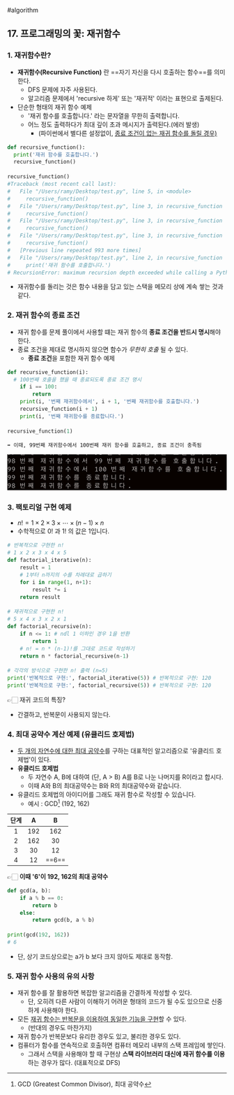 #algorithm 

## 17. 프로그래밍의 꽃: 재귀함수

### 1. 재귀함수란?

- **재귀함수(Recursive Function)** 란 ==자기 자신을 다시 호출하는 함수==를 의미한다.
  - DFS 문제에 자주 사용된다. 
  - 알고리즘 문제에서 'recursive 하게' 또는 '재귀적' 이라는 표현으로 출제된다.
- 단순한 형태의 재귀 함수 예제
  - '재귀 함수를 호출합니다.' 라는 문자열을 무한히 출력합니다.
  - 어느 정도 출력하다가 최대 깊이 초과 메시지가 출력된다.(에러 발생)
    - (파이썬에서 별다른 설정없이, <u>종료 조건이 없는 재귀 함수를 돌릴 경우)</u>

```python
def recursive_function():
  print('재귀 함수를 호출합니다.')
  recursive_function()
  
recursive_function()
#Traceback (most recent call last):
#   File "/Users/ramy/Desktop/test.py", line 5, in <module>
#     recursive_function()
#   File "/Users/ramy/Desktop/test.py", line 3, in recursive_function
#     recursive_function()
#   File "/Users/ramy/Desktop/test.py", line 3, in recursive_function
#     recursive_function()
#   File "/Users/ramy/Desktop/test.py", line 3, in recursive_function
#     recursive_function()
#   [Previous line repeated 993 more times]
#   File "/Users/ramy/Desktop/test.py", line 2, in recursive_function
#     print('재귀 함수를 호출합니다.')
# RecursionError: maximum recursion depth exceeded while calling a Python object

```
- 재귀함수를 돌리는 것은 함수 내용을 담고 있는 스택을 메모리 상에 계속 쌓는 것과 같다. 



### 2. 재귀 함수의 종료 조건

- 재귀 함수를 문제 풀이에서 사용할 떄는 재귀 함수의 **종료 조건을 반드시 명시**해야 한다.
- 종료 조건을 제대로 명시하지 않으면 함수가 *무한히 호출* 될 수 있다.
  - **종료 조건**을 포함한 재귀 함수 예제

```python
def recursive_function(i):
  # 100번째 호출을 했을 때 종료되도록 종료 조건 명시
	if i == 100:
		return
	print(i, '번째 재귀함수에서', i + 1, '번째 재귀함수를 호출합니다.')
	recursive_function(i + 1)
	print(i, '번째 재귀함수를 종료합니다.')
  
recursive_function(1)
```

    ➡️ 이때, 99번째 재귀함수에서 100번째 재귀 함수를 호출하고, 종료 조건이 충족됨
![](assets/17_recursive_function-img_1.png)


### 3. 팩토리얼 구현 예제

- $n! = 1 \times 2 \times 3 \times \cdots \times (n - 1) \times n$
- 수학적으로 $0!$ 과 $1!$ 의 값은 1입니다.

```python
# 반복적으로 구현한 n!
# 1 x 2 x 3 x 4 x 5
def factorial_iterative(n):
	result = 1
    # 1부터 n까지의 수를 차례대로 곱하기
    for i in range(1, n+1):
	    result *= i
    return result
  
# 재귀적으로 구현한 n!
# 5 x 4 x 3 x 2 x 1
def factorial_recursive(n):
    if n <= 1: # ndl 1 이하인 경우 1을 반환
	    return 1
    # n! = n * (n-1)!를 그대로 코드로 작성하기
    return n * factorial_recursive(n-1)
  
# 각각의 방식으로 구현한 n! 출력 (n=5)
print('반복적으로 구현:', factorial_iterative(5)) # 반복적으로 구현: 120
print('반복적으로 구현:', factorial_recursive(5)) # 반복적으로 구현: 120
```

  👉🏻 재귀 코드의 특징? 
  - 간결하고, 반복문이 사용되지 않는다. 


### 4. 최대 공약수 계산 예제 (유클리드 호제법)

- <u>두 개의 자연수에 대한 최대 공약수</u>를 구하는 대표적인 알고리즘으로 '유클리드 호제법'이 있다.
- **유클리드 호제법**
	- 두 자연수 A, B에 대하여 (단, A > B) A를 B로 나눈 나머지를 R이라고 합시다. 
	- 이때 A와 B의 최대공약수는 B와 R의 최대공약수와 같습니다. 
- 유클리드 호제법의 아이디어를 그래도 재귀 함수로 작성할 수 있습니다. 
	- 예시 : GCD[^GCD] (192, 162)

| 단계 |  A   |   B   |
| :--: | :--: | :---: |
|  1   | 192  |  162  |
|  2   | 162  |  30   |
|  3   |  30  |  12   |
|  4   |  12  | ==6== |
👉🏻 **이때 '6'이 192, 162의 최대 공약수**

```python
def gcd(a, b):
	if a % b == 0:
	    return b
	else:
	    return gcd(b, a % b)
  
print(gcd(192, 162))
# 6
```
- 단, 상기 코드상으로는 a가 b 보다 크지 않아도 제대로 동작함.


### 5. 재귀 함수 사용의 유의 사항

- 재귀 함수를 잘 활용하면 복잡한 알고리즘을 간결하게 작성할 수 있다. 
	- 단, 오히려 다른 사람이 이해하기 어려운 형태의 코드가 될 수도 있으므로 신중하게 사용해야 한다. 
- 모든 <u>재귀 함수는 반복문을 이용하여 동일한 기능을 구현</u>할 수 있다. 
	- (반대의 경우도 마찬가지)
- 재귀 함수가 반복문보다 유리한 경우도 있고, 불리한 경우도 있다. 
- 컴퓨터가 함수를 연속적으로 호출하면 컴퓨터 메모리 내부의 스택 프레임에 쌓인다.
	- 그래서 스택을 사용해야 할 때 구현상 **스택 라이브러리 대신에 재귀 함수를 이용** 하는 경우가 많다. (대표적으로 DFS) 


[^GCD]: GCD (Greatest Common Divisor), 최대 공약수